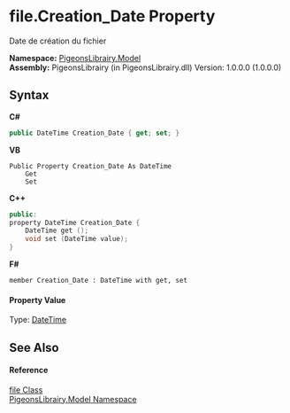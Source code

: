 # file.Creation_Date Property 
 

Date de création du fichier

**Namespace:**&nbsp;<a href="740f9e4a-e251-715e-60bf-e906871d97b4">PigeonsLibrairy.Model</a><br />**Assembly:**&nbsp;PigeonsLibrairy (in PigeonsLibrairy.dll) Version: 1.0.0.0 (1.0.0.0)

## Syntax

**C#**<br />
``` C#
public DateTime Creation_Date { get; set; }
```

**VB**<br />
``` VB
Public Property Creation_Date As DateTime
	Get
	Set
```

**C++**<br />
``` C++
public:
property DateTime Creation_Date {
	DateTime get ();
	void set (DateTime value);
}
```

**F#**<br />
``` F#
member Creation_Date : DateTime with get, set

```


#### Property Value
Type: <a href="http://msdn2.microsoft.com/en-us/library/03ybds8y" target="_blank">DateTime</a>

## See Also


#### Reference
<a href="bc367c74-242e-d302-4919-fcd1d70eb58d">file Class</a><br /><a href="740f9e4a-e251-715e-60bf-e906871d97b4">PigeonsLibrairy.Model Namespace</a><br />